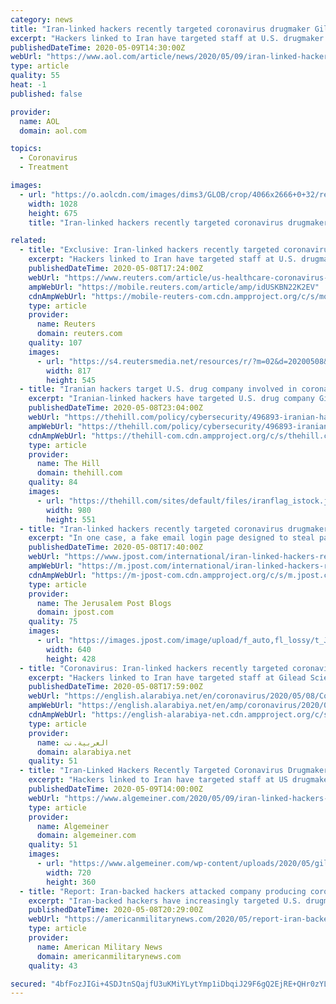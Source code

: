 ```yaml
---
category: news
title: "Iran-linked hackers recently targeted coronavirus drugmaker Gilead"
excerpt: "Hackers linked to Iran have targeted staff at U.S. drugmaker Gilead Sciences Inc in recent weeks, according to publicly-available web archives."
publishedDateTime: 2020-05-09T14:30:00Z
webUrl: "https://www.aol.com/article/news/2020/05/09/iran-linked-hackers-recently-targeted-coronavirus-drugmaker-gilead/24249716/"
type: article
quality: 55
heat: -1
published: false

provider:
  name: AOL
  domain: aol.com

topics:
  - Coronavirus
  - Treatment

images:
  - url: "https://o.aolcdn.com/images/dims3/GLOB/crop/4066x2666+0+32/resize/1028x675!/format/jpg/quality/85/https%3A%2F%2Fs.yimg.com%2Fos%2Fcreatr-images%2F2020-04%2Fa312ae30-8b26-11ea-bf7e-3e558d76ac64"
    width: 1028
    height: 675
    title: "Iran-linked hackers recently targeted coronavirus drugmaker Gilead"

related:
  - title: "Exclusive: Iran-linked hackers recently targeted coronavirus drugmaker Gilead - sources"
    excerpt: "Hackers linked to Iran have targeted staff at U.S. drugmaker Gilead Sciences Inc in recent weeks, according to publicly-available web archives reviewed by Reuters and three cybersecurity researchers,"
    publishedDateTime: 2020-05-08T17:24:00Z
    webUrl: "https://www.reuters.com/article/us-healthcare-coronavirus-gilead-iran-ex-idUSKBN22K2EV"
    ampWebUrl: "https://mobile.reuters.com/article/amp/idUSKBN22K2EV"
    cdnAmpWebUrl: "https://mobile-reuters-com.cdn.ampproject.org/c/s/mobile.reuters.com/article/amp/idUSKBN22K2EV"
    type: article
    provider:
      name: Reuters
      domain: reuters.com
    quality: 107
    images:
      - url: "https://s4.reutersmedia.net/resources/r/?m=02&d=20200508&t=2&i=1517969081&w=&fh=545px&fw=&ll=&pl=&sq=&r=LYNXMPEG471IY"
        width: 817
        height: 545
  - title: "Iranian hackers target U.S. drug company involved in coronavirus treatment: report"
    excerpt: "Iranian-linked hackers have targeted U.S. drug company Gilead Sciences Inc. in recent weeks as the company works to develop treatments for the COVID-19 virus, Reuters reported Friday."
    publishedDateTime: 2020-05-08T23:04:00Z
    webUrl: "https://thehill.com/policy/cybersecurity/496893-iranian-hackers-target-us-drug-company-involved-in-coronavirus-treatment"
    ampWebUrl: "https://thehill.com/policy/cybersecurity/496893-iranian-hackers-target-us-drug-company-involved-in-coronavirus-treatment?amp"
    cdnAmpWebUrl: "https://thehill-com.cdn.ampproject.org/c/s/thehill.com/policy/cybersecurity/496893-iranian-hackers-target-us-drug-company-involved-in-coronavirus-treatment?amp"
    type: article
    provider:
      name: The Hill
      domain: thehill.com
    quality: 84
    images:
      - url: "https://thehill.com/sites/default/files/iranflag_istock.jpg"
        width: 980
        height: 551
  - title: "Iran-linked hackers recently targeted coronavirus drugmaker Gilead"
    excerpt: "In one case, a fake email login page designed to steal passwords was sent in April to a top Gilead executive involved in legal and corporate affairs."
    publishedDateTime: 2020-05-08T17:40:00Z
    webUrl: "https://www.jpost.com/international/iran-linked-hackers-recently-targeted-coronavirus-drugmaker-gilead-627402"
    ampWebUrl: "https://m.jpost.com/international/iran-linked-hackers-recently-targeted-coronavirus-drugmaker-gilead-627402/amp"
    cdnAmpWebUrl: "https://m-jpost-com.cdn.ampproject.org/c/s/m.jpost.com/international/iran-linked-hackers-recently-targeted-coronavirus-drugmaker-gilead-627402/amp"
    type: article
    provider:
      name: The Jerusalem Post Blogs
      domain: jpost.com
    quality: 75
    images:
      - url: "https://images.jpost.com/image/upload/f_auto,fl_lossy/t_JM_ArticleMainImageFaceDetect/457327"
        width: 640
        height: 428
  - title: "Coronavirus: Iran-linked hackers recently targeted coronavirus drugmaker Gilead"
    excerpt: "Hackers linked to Iran have targeted staff at Gilead Sciences, the maker of remdesivir, an anti-viral shown to reduce recovery times in COVID-19 patients, in recent weeks, according to sources. In one case,"
    publishedDateTime: 2020-05-08T17:59:00Z
    webUrl: "https://english.alarabiya.net/en/coronavirus/2020/05/08/Coronavirus-Iran-linked-hackers-recently-targeted-coronavirus-drugmaker-Gilead"
    ampWebUrl: "https://english.alarabiya.net/en/amp/coronavirus/2020/05/08/Coronavirus-Iran-linked-hackers-recently-targeted-coronavirus-drugmaker-Gilead"
    cdnAmpWebUrl: "https://english-alarabiya-net.cdn.ampproject.org/c/s/english.alarabiya.net/en/amp/coronavirus/2020/05/08/Coronavirus-Iran-linked-hackers-recently-targeted-coronavirus-drugmaker-Gilead"
    type: article
    provider:
      name: العربية.نت
      domain: alarabiya.net
    quality: 51
  - title: "Iran-Linked Hackers Recently Targeted Coronavirus Drugmaker Gilead, Sources Say"
    excerpt: "Hackers linked to Iran have targeted staff at US drugmaker Gilead Sciences Inc in recent weeks, according to publicly-available web archives reviewed by Reuters and three cybersecurity researchers, as the company races to deploy a treatment for the COVID-19 virus. In one case, a fake email login page designed to steal passwords was sent in ..."
    publishedDateTime: 2020-05-09T14:00:00Z
    webUrl: "https://www.algemeiner.com/2020/05/09/iran-linked-hackers-recently-targeted-coronavirus-drugmaker-gilead-sources-say/"
    type: article
    provider:
      name: Algemeiner
      domain: algemeiner.com
    quality: 51
    images:
      - url: "https://www.algemeiner.com/wp-content/uploads/2020/05/gilead.jpg"
        width: 720
        height: 360
  - title: "Report: Iran-backed hackers attacked company producing coronavirus treatment, Gilead"
    excerpt: "Iran-backed hackers have increasingly targeted U.S. drugmaker Gilead Sciences Inc. with attempts to steal passwords and compromise email accounts of the company, according to web-archives studied by three cybersecurity firms and reported by Reuters."
    publishedDateTime: 2020-05-08T20:29:00Z
    webUrl: "https://americanmilitarynews.com/2020/05/report-iran-backed-hackers-attacked-company-producing-coronavirus-treatment-gilead/"
    type: article
    provider:
      name: American Military News
      domain: americanmilitarynews.com
    quality: 43

secured: "4bfFozJIGi+4SDJtnSQajfU3uKMiYLytYmp1iDbqiJ29F6gQ2EjRE+QHr0zYLMnXN4EU0tQPLjkwrCcbjK/S45cU7pPBe5YCKDRK/iKYVsgzuh3TtOlGdbZpNrDIOcv1EZ2AINw2IHZ7sZkY0F8QjDcEnzaxUug6EjM9t7Z2wjsVm+5PGxEUZC304wkDgHnqDKS+tsCN9feY84vcDiVh4s0Mic6otETeKqON9E9AUgptdtFjg6SlK9mg2YvvhYQrKCDtUOcAq0VB5s1tZoewnNUCdMADf2/vjEs9LzNdKxE1NuyBbDjGtUMuXvtXa7tw;ZzdU2VeUCs1sZWnAR1VRXg=="
---
```


